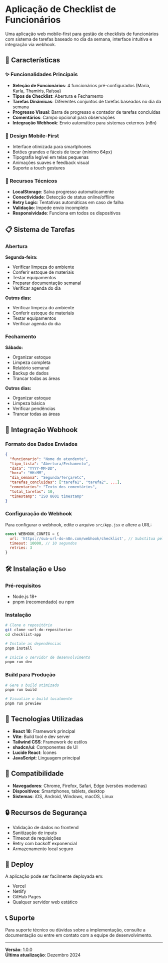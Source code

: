 # Aplicação de Checklist de Funcionários

Uma aplicação web mobile-first para gestão de checklists de funcionários com sistema de tarefas baseado no dia da semana, interface intuitiva e integração via webhook.

## 🚀 Características

### ✨ Funcionalidades Principais
- **Seleção de Funcionários**: 4 funcionários pré-configurados (Maria, Karla, Thamiris, Raíssa)
- **Tipos de Checklist**: Abertura e Fechamento
- **Tarefas Dinâmicas**: Diferentes conjuntos de tarefas baseados no dia da semana
- **Progresso Visual**: Barra de progresso e contador de tarefas concluídas
- **Comentários**: Campo opcional para observações
- **Integração Webhook**: Envio automático para sistemas externos (n8n)

### 📱 Design Mobile-First
- Interface otimizada para smartphones
- Botões grandes e fáceis de tocar (mínimo 64px)
- Tipografia legível em telas pequenas
- Animações suaves e feedback visual
- Suporte a touch gestures

### 🔧 Recursos Técnicos
- **LocalStorage**: Salva progresso automaticamente
- **Conectividade**: Detecção de status online/offline
- **Retry Logic**: Tentativas automáticas em caso de falha
- **Validação**: Impede envio incompleto
- **Responsividade**: Funciona em todos os dispositivos

## 📋 Sistema de Tarefas

### Abertura
**Segunda-feira:**
- Verificar limpeza do ambiente
- Conferir estoque de materiais
- Testar equipamentos
- Preparar documentação semanal
- Verificar agenda do dia

**Outros dias:**
- Verificar limpeza do ambiente
- Conferir estoque de materiais
- Testar equipamentos
- Verificar agenda do dia

### Fechamento
**Sábado:**
- Organizar estoque
- Limpeza completa
- Relatório semanal
- Backup de dados
- Trancar todas as áreas

**Outros dias:**
- Organizar estoque
- Limpeza básica
- Verificar pendências
- Trancar todas as áreas

## 🔗 Integração Webhook

### Formato dos Dados Enviados
```json
{
  "funcionario": "Nome do atendente",
  "tipo_lista": "Abertura/Fechamento",
  "data": "YYYY-MM-DD",
  "hora": "HH:MM",
  "dia_semana": "Segunda/Terça/etc",
  "tarefas_concluidas": ["tarefa1", "tarefa2", ...],
  "comentarios": "Texto dos comentários",
  "total_tarefas": 10,
  "timestamp": "ISO 8601 timestamp"
}
```

### Configuração do Webhook
Para configurar o webhook, edite o arquivo `src/App.jsx` e altere a URL:

```javascript
const WEBHOOK_CONFIG = {
  url: 'https://sua-url-do-n8n.com/webhook/checklist', // Substitua pela URL real
  timeout: 10000, // 10 segundos
  retries: 3
}
```

## 🛠️ Instalação e Uso

### Pré-requisitos
- Node.js 18+ 
- pnpm (recomendado) ou npm

### Instalação
```bash
# Clone o repositório
git clone <url-do-repositorio>
cd checklist-app

# Instale as dependências
pnpm install

# Inicie o servidor de desenvolvimento
pnpm run dev
```

### Build para Produção
```bash
# Gere o build otimizado
pnpm run build

# Visualize o build localmente
pnpm run preview
```

## 🎨 Tecnologias Utilizadas

- **React 18**: Framework principal
- **Vite**: Build tool e dev server
- **Tailwind CSS**: Framework de estilos
- **shadcn/ui**: Componentes de UI
- **Lucide React**: Ícones
- **JavaScript**: Linguagem principal

## 📱 Compatibilidade

- **Navegadores**: Chrome, Firefox, Safari, Edge (versões modernas)
- **Dispositivos**: Smartphones, tablets, desktop
- **Sistemas**: iOS, Android, Windows, macOS, Linux

## 🔒 Recursos de Segurança

- Validação de dados no frontend
- Sanitização de inputs
- Timeout de requisições
- Retry com backoff exponencial
- Armazenamento local seguro

## 🚀 Deploy

A aplicação pode ser facilmente deployada em:
- Vercel
- Netlify
- GitHub Pages
- Qualquer servidor web estático

## 📞 Suporte

Para suporte técnico ou dúvidas sobre a implementação, consulte a documentação ou entre em contato com a equipe de desenvolvimento.

---

**Versão**: 1.0.0  
**Última atualização**: Dezembro 2024

